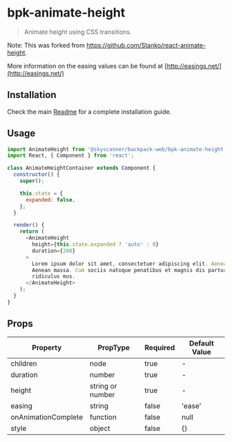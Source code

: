 # bpk-animate-height

> Animate height using CSS transitions.

Note: This was forked from https://github.com/Stanko/react-animate-height.

More information on the easing values can be found at [http://easings.net/](http://easings.net/)

## Installation

Check the main [Readme](https://github.com/skyscanner/backpack#usage) for a complete installation guide.

## Usage

```js
import AnimateHeight from '@skyscanner/backpack-web/bpk-animate-height';
import React, { Component } from 'react';

class AnimateHeightContainer extends Component {
  constructor() {
    super();

    this.state = {
      expanded: false,
    };
  }

  render() {
    return (
      <AnimateHeight
        height={this.state.expanded ? 'auto' : 0}
        duration={200}
      >
        Lorem ipsum dolor sit amet, consectetuer adipiscing elit. Aenean commodo ligula eget dolor.
        Aenean massa. Cum sociis natoque penatibus et magnis dis parturient montes, nascetur
        ridiculus mus.
      </AnimateHeight>
    );
  }
}
```

## Props

| Property            | PropType         | Required | Default Value |
| ------------------- | ---------------- | -------- | ------------- |
| children            | node             | true     | -             |
| duration            | number           | true     | -             |
| height              | string or number | true     | -             |
| easing              | string           | false    | 'ease'        |
| onAnimationComplete | function         | false    | null          |
| style               | object           | false    | {}            |
